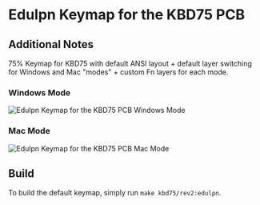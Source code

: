 # Edulpn Keymap for the KBD75 PCB

## Additional Notes
75% Keymap for KBD75 with default ANSI layout + default layer switching for Windows and Mac "modes" + custom Fn layers for each mode.

### Windows Mode
![Edulpn Keymap for the KBD75 PCB Windows Mode](https://imgur.com/doI46vP.png)

### Mac Mode
![Edulpn Keymap for the KBD75 PCB Mac Mode](https://i.imgur.com/t7oTjjc.png)

## Build
To build the default keymap, simply run `make kbd75/rev2:edulpn`.
